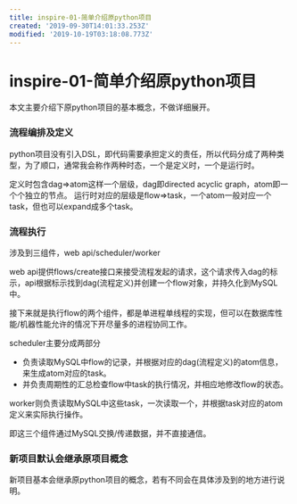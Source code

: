 ```yaml
---
title: inspire-01-简单介绍原python项目
created: '2019-09-30T14:01:33.253Z'
modified: '2019-10-19T03:18:08.773Z'
---
```


# inspire-01-简单介绍原python项目

本文主要介绍下原python项目的基本概念，不做详细展开。

### 流程编排及定义

python项目没有引入DSL，即代码需要承担定义的责任，所以代码分成了两种类型，为了顺口，通常我会称作两种时态，一个是定义时，一个是运行时。

定义时包含dag=>atom这样一个层级，dag即directed acyclic graph，atom即一个个独立的节点。
运行时对应的层级是flow=>task，一个atom一般对应一个task，但也可以expand成多个task。

### 流程执行

涉及到三组件，web api/scheduler/worker

web api提供flows/create接口来接受流程发起的请求，这个请求传入dag的标示，api根据标示找到dag(流程定义)并创建一个flow对象，并持久化到MySQL中。

接下来就是执行flow的两个组件，都是单进程单线程的实现，但可以在数据库性能/机器性能允许的情况下开尽量多的进程协同工作。

scheduler主要分成两部分
- 负责读取MySQL中flow的记录，并根据对应的dag(流程定义)的atom信息，来生成atom对应的task。
- 并负责周期性的汇总检查flow中task的执行情况，并相应地修改flow的状态。

worker则负责读取MySQL中这些task，一次读取一个，并根据task对应的atom定义来实际执行操作。

即这三个组件通过MySQL交换/传递数据，并不直接通信。

### 新项目默认会继承原项目概念

新项目基本会继承原python项目的概念，若有不同会在具体涉及到的地方进行说明。
